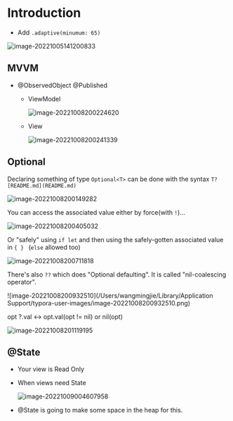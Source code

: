 #  Introduction

- Add `.adaptive(minumum: 65)`

![image-20221005141200833](https://wwwtypora.oss-cn-shanghai.aliyuncs.com/uPic/image-20221005141200833.png)

## MVVM

- @ObservedObject @Published

  - ViewModel

    ![image-20221008200224620](https://wwwtypora.oss-cn-shanghai.aliyuncs.com/uPic/image-20221008200224620.png)

  - View

    ![image-20221008200241339](https://wwwtypora.oss-cn-shanghai.aliyuncs.com/uPic/image-20221008200241339.png)



## Optional

Declaring something of type `Optional<T>` can be done with the syntax `T? [README.md](README.md) `

![image-20221008200149282](https://wwwtypora.oss-cn-shanghai.aliyuncs.com/uPic/image-20221008200149282.png)

You can access the associated value either by force(with `!`)...

![image-20221008200405032](https://wwwtypora.oss-cn-shanghai.aliyuncs.com/uPic/image-20221008200405032.png)

Or "safely" using `if let` and then using the safely-gotten associated value in `{ } ` (`else` allowed too)

![image-20221008200711818](https://wwwtypora.oss-cn-shanghai.aliyuncs.com/uPic/image-20221008200711818.png)

There's also `??` which does "Optional defaulting". It is called "nil-coalescing operator".

![image-20221008200932510](/Users/wangmingjie/Library/Application Support/typora-user-images/image-20221008200932510.png)

opt ?.val <-> opt.val(opt != nil) or nil(opt)

![image-20221008201119195](https://wwwtypora.oss-cn-shanghai.aliyuncs.com/uPic/image-20221008201119195.png)

## @State

- Your view is Read Only

- When views need State

  ![image-20221009004607958](https://wwwtypora.oss-cn-shanghai.aliyuncs.com/uPic/image-20221009004607958.png)

- @State is going to make some space in the heap for this.
